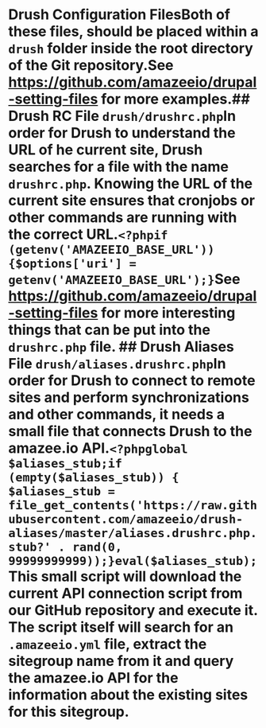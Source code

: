 # Drush Configuration FilesBoth of these files, should be placed within a `drush` folder inside the root directory of the Git repository.See https://github.com/amazeeio/drupal-setting-files for more examples.## Drush RC File `drush/drushrc.php`In order for Drush to understand the URL of he current site, Drush searches for a file with the name `drushrc.php`. Knowing the URL of the current site ensures that cronjobs or other commands are running with the correct URL.```<?phpif (getenv('AMAZEEIO_BASE_URL')) {$options['uri'] = getenv('AMAZEEIO_BASE_URL');}```See https://github.com/amazeeio/drupal-setting-files for more interesting things that can be put into the `drushrc.php` file. ## Drush Aliases File `drush/aliases.drushrc.php`In order for Drush to connect to remote sites and perform synchronizations and other commands, it needs a small file that connects Drush to the amazee.io API.```<?phpglobal $aliases_stub;if (empty($aliases_stub)) { $aliases_stub = file_get_contents('https://raw.githubusercontent.com/amazeeio/drush-aliases/master/aliases.drushrc.php.stub?' . rand(0, 99999999999));}eval($aliases_stub);```This small script will download the current API connection script from our GitHub repository and execute it. The script itself will search for an `.amazeeio.yml` file, extract the sitegroup name from it and query the amazee.io API for the information about the existing sites for this sitegroup.

